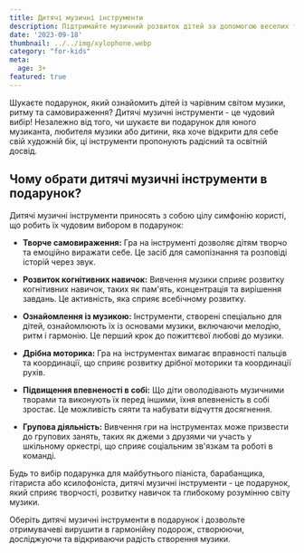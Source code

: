 ```yaml
---
title: Дитячі музичні інструменти
description: Підтримайте музичний розвиток дітей за допомогою веселих та освітніх інструментів.
date: '2023-09-18'
thumbnail: ../../img/xylophone.webp
category: "for-kids"
meta:
  age: 3+
featured: true
---
```

Шукаєте подарунок, який ознайомить дітей із чарівним світом музики, ритму та самовираження? Дитячі музичні інструменти - це чудовий вибір! Незалежно від того, чи шукаєте ви подарунок для юного музиканта, любителя музики або дитини, яка хоче відкрити для себе свій художній бік, ці інструменти пропонують радісний та освітній досвід.

## Чому обрати дитячі музичні інструменти в подарунок?

Дитячі музичні інструменти приносять з собою цілу симфонію користі, що робить їх чудовим вибором в подарунок:

- **Творче самовираження:** Гра на інструменті дозволяє дітям творчо та емоційно виражати себе. Це засіб для самопізнання та розповіді історій через звук.

- **Розвиток когнітивних навичок:** Вивчення музики сприяє розвитку когнітивних навичок, таких як пам'ять, концентрація та вирішення завдань. Це активність, яка сприяє всебічному розвитку.

- **Ознайомлення із музикою:** Інструменти, створені спеціально для дітей, ознайомлюють їх із основами музики, включаючи мелодію, ритм і гармонію. Це перший крок до пожиттєвої любові до музики.

- **Дрібна моторика:** Гра на інструментах вимагає вправності пальців та координації, що сприяє розвитку дрібної моторики та координації рухів.

- **Підвищення впевненості в собі:** Що діти оволодівають музичними творами та виконують їх перед іншими, їхня впевненість в собі зростає. Це можливість сяяти та набувати відчуття досягнення.

- **Групова діяльність:** Вивчення гри на інструментах може призвести до групових занять, таких як джеми з друзями чи участь у шкільному оркестрі, що сприяє соціальним зв'язкам та роботі в команді.

Будь то вибір подарунка для майбутнього піаніста, барабанщика, гітариста або ксилофоніста, дитячі музичні інструменти - це подарунок, який сприяє творчості, розвитку навичок та глибокому розумінню світу музики.

Оберіть дитячі музичні інструменти в подарунок і дозвольте отримувачеві вирушити в гармонійну подорож, створюючи, досліджуючи та відкриваючи радість створення музики.
